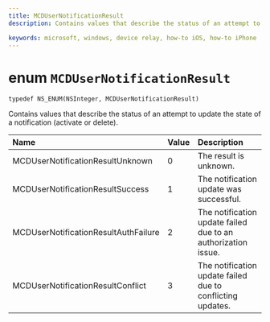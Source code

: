 ```yaml
---
title: MCDUserNotificationResult
description: Contains values that describe the status of an attempt to update the state of a notification (activate or delete).

keywords: microsoft, windows, device relay, how-to iOS, how-to iPhone 
---
```


# enum `MCDUserNotificationResult`

```
typedef NS_ENUM(NSInteger, MCDUserNotificationResult)
```

Contains values that describe the status of an attempt to update the state of a notification (activate or delete).

|Name | Value | Description |
|:-- |:-- |:-- |
|    MCDUserNotificationResultUnknown |0| The result is unknown.|
|    MCDUserNotificationResultSuccess|1| The notification update was successful.|
|    MCDUserNotificationResultAuthFailure|2| The notification update failed due to an authorization issue.|
|    MCDUserNotificationResultConflict|3| The notification update failed due to conflicting updates.|